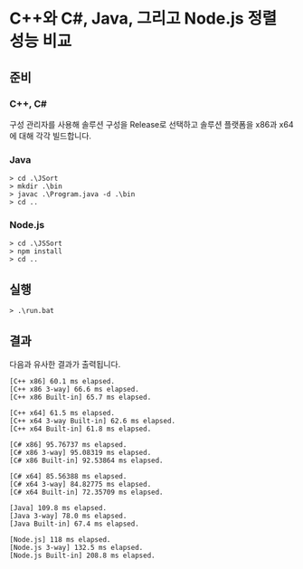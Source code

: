 # C++와 C#, Java, 그리고 Node.js 정렬 성능 비교

## 준비

### C++, C#
구성 관리자를 사용해 솔루션 구성을 Release로 선택하고 솔루션 플랫폼을 x86과 x64에 대해 각각 빌드합니다.

### Java
``` text
> cd .\JSort
> mkdir .\bin
> javac .\Program.java -d .\bin
> cd ..
```

### Node.js
```text
> cd .\JSSort
> npm install
> cd ..
```

## 실행
```text
> .\run.bat
```

## 결과

다음과 유사한 결과가 출력됩니다.

```text
[C++ x86] 60.1 ms elapsed.
[C++ x86 3-way] 66.6 ms elapsed.
[C++ x86 Built-in] 65.7 ms elapsed.

[C++ x64] 61.5 ms elapsed.
[C++ x64 3-way Built-in] 62.6 ms elapsed.
[C++ x64 Built-in] 61.8 ms elapsed.

[C# x86] 95.76737 ms elapsed.
[C# x86 3-way] 95.08319 ms elapsed.
[C# x86 Built-in] 92.53864 ms elapsed.

[C# x64] 85.56388 ms elapsed.
[C# x64 3-way] 84.82775 ms elapsed.
[C# x64 Built-in] 72.35709 ms elapsed.

[Java] 109.8 ms elapsed.
[Java 3-way] 78.0 ms elapsed.
[Java Built-in] 67.4 ms elapsed.

[Node.js] 118 ms elapsed.
[Node.js 3-way] 132.5 ms elapsed.
[Node.js Built-in] 208.8 ms elapsed.
```

